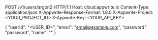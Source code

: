 POST /v1/users/argon2 HTTP/1.1
Host: cloud.appwrite.io
Content-Type: application/json
X-Appwrite-Response-Format: 1.8.0
X-Appwrite-Project: <YOUR_PROJECT_ID>
X-Appwrite-Key: <YOUR_API_KEY>

{
  "userId": "<USER_ID>",
  "email": "email@example.com",
  "password": "password",
  "name": "<NAME>"
}
